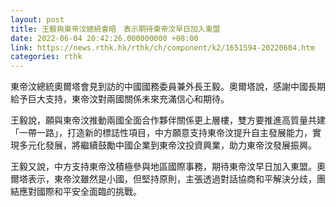```yaml
---
layout: post
title: 王毅與東帝汶總統會晤　表示期待東帝汶早日加入東盟
date: 2022-06-04 20:42:26.000000000 +08:00
link: https://news.rthk.hk/rthk/ch/component/k2/1651594-20220604.htm
categories: rthk
---
```


東帝汶總統奧爾塔會見到訪的中國國務委員兼外長王毅。奧爾塔說，感謝中國長期給予巨大支持，東帝汶對兩國關係未來充滿信心和期待。

王毅說，願與東帝汶推動兩國全面合作夥伴關係更上層樓，雙方要推進高質量共建「一帶一路」，打造新的標誌性項目，中方願意支持東帝汶提升自主發展能力，實現多元化發展，將繼續鼓勵中國企業到東帝汶投資興業，助力東帝汶發展振興。

王毅又說，中方支持東帝汶積極參與地區國際事務，期待東帝汶早日加入東盟。奧爾塔表示，東帝汶雖然是小國，但堅持原則，主張透過對話協商和平解決分歧，團結應對國際和平安全面臨的挑戰。
